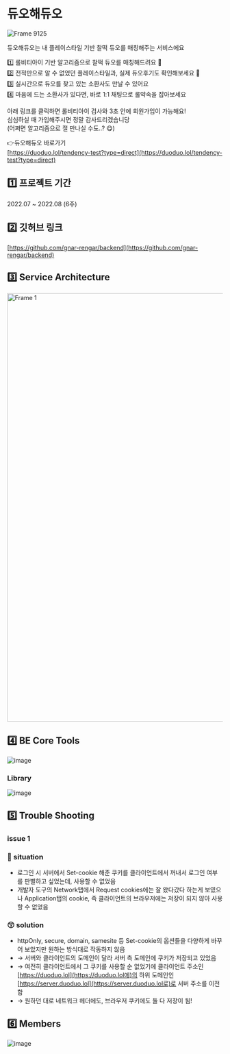 # 듀오해듀오
![Frame 9125](https://user-images.githubusercontent.com/86117661/192491788-2784249c-6367-45d6-bd2a-7b46acc5814a.jpg)


듀오해듀오는 내 플레이스타일 기반 찰떡 듀오를 매칭해주는 서비스에요

1️⃣ 롤비티아이 기반 알고리즘으로 찰떡 듀오를 매칭해드려요 🤝  
2️⃣ 전적만으로 알 수 없었던 플레이스타일과, 실제 듀오후기도 확인해보세요 👀  
3️⃣ 실시간으로 듀오를 찾고 있는 소환사도 만날 수 있어요  
4️⃣ 마음에 드는 소환사가 있다면, 바로 1:1 채팅으로 롤약속을 잡아보세요  

아래 링크를 클릭하면 롤비티아이 검사와 3초 안에 회원가입이 가능해요!  
심심하실 때 가입해주시면 정말 감사드리겠습니당  
(어쩌면 알고리즘으로 절 만나실 수도..? 😋)  

👉듀오해듀오 바로가기  
 [https://duoduo.lol/tendency-test?type=direct](https://duoduo.lol/tendency-test?type=direct)

## 1️⃣ 프로젝트 기간

2022.07 ~ 2022.08 (6주)

## 2️⃣ 깃허브 링크

[https://github.com/gnar-rengar/backend](https://github.com/gnar-rengar/backend)

## 3️⃣ **Service Architecture**

<img width="1000" alt="Frame 1" src="https://user-images.githubusercontent.com/86117661/192491728-616c0644-a871-464c-b170-280d89f66e31.png">


## 4️⃣ **BE Core Tools**

![image](https://user-images.githubusercontent.com/86117661/192492011-f3fb4f3d-b131-49f6-8c08-3bf3e5e9baaf.png)


### **Library**

![image](https://user-images.githubusercontent.com/86117661/192492116-8797751b-fcbf-458e-a29e-0b099a6772e7.png)

## 5️⃣ Trouble Shooting

### issue 1

### 🤔 situation

- 로그인 시 서버에서 Set-cookie 해준 쿠키를 클라이언트에서 꺼내서 로그인 여부를 판별하고 싶었는데, 사용할 수 없었음
- 개발자 도구의 Network탭에서 Request cookies에는 잘 왔다갔다 하는게 보였으나 Application탭의 cookie, 즉 클라이언트의 브라우저에는 저장이 되지 않아 사용할 수 없었음

### 😙 solution

- httpOnly, secure, domain, samesite 등 Set-cookie의 옵션들을 다양하게 바꾸어 보았지만 원하는 방식대로 작동하지 않음
- → 서버와 클라이언트의 도메인이 달라 서버 측 도메인에 쿠키가 저장되고 있었음
- → 여전히 클라이언트에서 그 쿠키를 사용할 순 없었기에 클라이언트 주소인 [https://duoduo.lol](https://duoduo.lol에)의 하위 도메인인  [https://server.duoduo.lol](https://server.duoduo.lol로)로 서버 주소를 이전함
- → 원하던 대로 네트워크 헤더에도, 브라우저 쿠키에도 둘 다 저장이 됨!

## 6️⃣ Members

![image](https://user-images.githubusercontent.com/86117661/192492220-127f37ac-077e-4a63-80e5-8adb4133728d.png)
